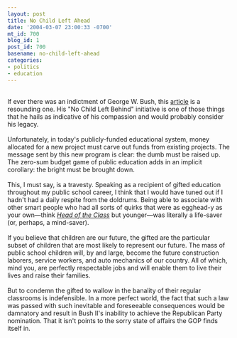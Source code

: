 ```yaml
---
layout: post
title: No Child Left Ahead
date: '2004-03-07 23:00:33 -0700'
mt_id: 700
blog_id: 1
post_id: 700
basename: no-child-left-ahead
categories:
- politics
- education
---
```

<br />If ever there was an indictment of George W. Bush, this <a href="http://www.nytimes.com/2004/03/02/education/02GIFT.htmlhttp://www.nytimes.com/2004/03/02/education/02GIFT.html?ex=1393563600&amp;en=5dc36fe2eae59f62&amp;ei=5007&amp;partner=USERLAND">article</a> is a resounding one. His "No Child Left Behind" initiative is one of those things that he hails as indicative of his compassion and would probably consider his legacy.<br /><br />Unfortunately, in today's publicly-funded educational system, money allocated for a new project must carve out funds from existing projects. The message sent by this new program is clear: the dumb must be raised up. The zero-sum budget game of public education adds in an implicit corollary: the bright must be brought down.<br /><br />This, I must say, is a travesty. Speaking as a recipient of gifted education throughout my public school career, I think that I would have tuned out if I hadn't had a daily respite from the doldrums. Being able to associate with other smart people who had all sorts of quirks that were as egghead-y as your own&#x2014;think <a href="http://crapple.iwarp.com/80s/hotc.html"><cite>Head of the Class</cite></a> but younger&#x2014;was literally a life-saver (or, perhaps, a mind-saver).<br /><br />If you believe that children are our future, the gifted are the particular subset of children that are most likely to represent our future. The mass of public school children will, by and large, become the future construction laborers, service workers, and auto mechanics of our country. All of which, mind you, are perfectly respectable jobs and will enable them to live their lives and raise their families.<br /><br />But to condemn the gifted to wallow in the banality of their regular classrooms is indefensible. In a more perfect world, the fact that such a law was passed with such inevitable and foreseeable consequences would be damnatory and result in Bush II's inability to achieve the Republican Party nomination. That it isn't points to the sorry state of affairs the GOP finds itself in.<br /><br /><br />
